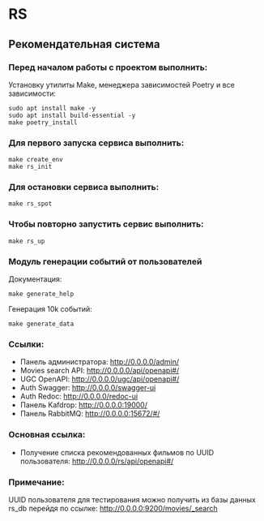 # RS
## Рекомендательная система
### Перед началом работы с проектом выполнить:
Установку утилиты Make, менеджера зависимостей Poetry и все зависимости:
```shell
sudo apt install make -y
sudo apt install build-essential -y
make poetry_install
```
### Для первого запуска сервиса выполнить:
```shell
make create_env
make rs_init
```
### Для остановки сервиса выполнить:
```shell
make rs_spot
```
### Чтобы повторно запустить сервис выполнить:
```shell
make rs_up
```
### Модуль генерации событий от пользователей
Документация:
```shell
make generate_help
```
Генерация 10k событий:
```shell
make generate_data
```
### Ссылки:
- Панель администратора: http://0.0.0.0/admin/
- Movies search API: http://0.0.0.0/api/openapi#/
- UGC OpenAPI: http://0.0.0.0/ugc/api/openapi#/
- Auth Swagger: http://0.0.0.0/swagger-ui
- Auth Redoc: http://0.0.0.0/redoc-ui
- Панель Kafdrop: http://0.0.0.0:19000/
- Панель RabbitMQ: http://0.0.0.0:15672/#/
### Основная ссылка:
- Получение списка рекомендованных фильмов по UUID пользователя: http://0.0.0.0/rs/api/openapi#/
### Примечание:
UUID пользователя для тестирования можно получить из
базы данных rs_db перейдя по ссылке: http://0.0.0.0:9200/movies/_search
